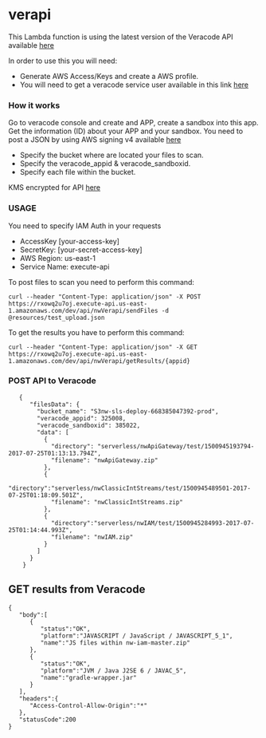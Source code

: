 # verapi

This Lambda function is using the latest version of the Veracode API available [here](http://www.rubydoc.info/gems/veracode-api)

In order to use this you will need:
- Generate AWS Access/Keys and create a AWS profile.
- You will need to get a veracode service user available in this link [here](https://analysiscenter.veracode.com)

### How it works

Go to veracode console and create and APP, create a sandbox into this app.
Get the information (ID) about your APP and your sandbox.
You need to post a JSON by using AWS signing v4 available [here](http://docs.aws.amazon.com/general/latest/gr/signature-version-4.html)
- Specify the bucket where are located your files to scan.
- Specify the veracode_appid & veracode_sandboxid.
- Specify each file within the bucket.

KMS encrypted for API [here](https://github.com/marcy-terui/serverless-crypt)

### USAGE

You need to specify IAM Auth in your requests
- AccessKey [your-access-key]
- SecretKey: [your-secret-access-key]
- AWS Region: us-east-1
- Service Name: execute-api

To post files to scan you need to perform this command:

```
curl --header "Content-Type: application/json" -X POST https://rxowq2u7oj.execute-api.us-east-1.amazonaws.com/dev/api/nwVerapi/sendFiles -d @resources/test_upload.json
```

To get the results you have to perform this command:

```
curl --header "Content-Type: application/json" -X GET https://rxowq2u7oj.execute-api.us-east-1.amazonaws.com/dev/api/nwVerapi/getResults/{appid}
```


### POST API to Veracode
```
   {
      "filesData": {
        "bucket_name": "S3nw-sls-deploy-668385047392-prod",
        "veracode_appid": 325008,
        "veracode_sandboxid": 385022,
        "data": [
          {
            "directory": "serverless/nwApiGateway/test/1500945193794-2017-07-25T01:13:13.794Z",
            "filename": "nwApiGateway.zip"
          },
          {
            "directory":"serverless/nwClassicIntStreams/test/1500945489501-2017-07-25T01:18:09.501Z",
            "filename": "nwClassicIntStreams.zip"
          },
          {
            "directory":"serverless/nwIAM/test/1500945284993-2017-07-25T01:14:44.993Z",
            "filename": "nwIAM.zip"
          }
        ]
      }
    }
```

## GET results from Veracode
```
{
   "body":[
      {
         "status":"OK",
         "platform":"JAVASCRIPT / JavaScript / JAVASCRIPT_5_1",
         "name":"JS files within nw-iam-master.zip"
      },
      {
         "status":"OK",
         "platform":"JVM / Java J2SE 6 / JAVAC_5",
         "name":"gradle-wrapper.jar"
      }
   ],
   "headers":{
      "Access-Control-Allow-Origin":"*"
   },
   "statusCode":200
}
```
